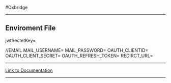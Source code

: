 #Oxbridge

-------------------------------------------------------------------
Enviroment File
----------------------------------------------------------------

jwtSectetKey=

//EMAIL
MAIL_USERNAME=
MAIL_PASSWORD=
OAUTH_CLIENTID=
OAUTH_CLIENT_SECRET=
OAUTH_REFRESH_TOKEN=
REDIRCT_URL=


-------------------
[Link to Documentation](https://docs.google.com/document/d/1i7ROGPdV98F_PqtCL5r01u1I3ncaTKW3sEjQPc1Q9P4/edit?usp=sharing)

-------------------

